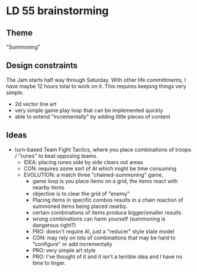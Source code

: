# LD 55 brainstorming

## Theme

"Summoning"

## Design constraints

The Jam starts half way through Saturday. With other life committments, I
have maybe 12 hours total to work on it. This requires keeping things very
simple.

- 2d vector line art
- very simple game play loop that can be implemented quickly
- able to extend "incrementally" by adding little pieces of content

## Ideas

- turn-based Team Fight Tactics, where you place combinations
  of troops / "runes" to beat opposing teams.
    - IDEA: placing runes side by side clears out areas
    - CON: requires some sort of AI which might be time consuming
  - EVOLUTION: a match three "chained-summoning" game,
    - game loop is you place items on a grid, the items react with nearby items
    - objective is to clear the grid of "enemy"
    - Placing items in specific combos results in a chain reaction of summoned items being placed nearby.
    - certain combinations of items produce bigger/smaller results
    - wrong combinations can harm yourself (summoning is dangerous right?)
    - PRO: doesn't require AI, just a "reducer" style state model
    - CON: may rely on lots of combinations that may be hard to "configure" or add incrementally
    - PRO: very simple art style
    - PRO: I've thought of it and it isn't a terrible idea and I have no time to linger.